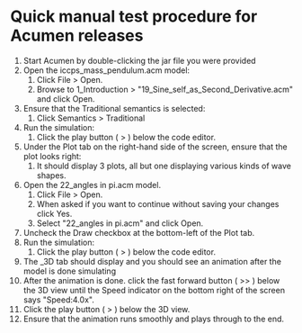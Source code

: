 # Quick manual test procedure for Acumen releases

1. Start Acumen by double-clicking the jar file you were provided
2. Open the iccps_mass_pendulum.acm model:
    1. Click File > Open.
    2. Browse to 1_Introduction > "19_Sine_self_as_Second_Derivative.acm" and click Open.
3. Ensure that the Traditional semantics is selected:
    1. Click Semantics > Traditional
4. Run the simulation:
    1. Click the play button ( > ) below the code editor.
5. Under the Plot tab on the right-hand side of the screen, ensure that the plot looks right:
    1. It should display 3 plots, all but one displaying various kinds of wave shapes.
6. Open the 22_angles in pi.acm model.
    1. Click File > Open.
    2. When asked if you want to continue without saving your changes click Yes.
    3. Select "22_angles in pi.acm" and click Open.
7. Uncheck the Draw checkbox at the bottom-left of the Plot tab.
8. Run the simulation:
    1. Click the play button ( > ) below the code editor.
9. The _3D tab should display and you should see an animation after the model 
    is done simulating
10. After the animation is done. click the fast forward button ( >> )
    below the 3D view until the Speed indicator on the bottom right of
    the screen says "Speed:4.0x".
11. Click the play button ( > ) below the 3D view.
12. Ensure that the animation runs smoothly and plays through to the end.
